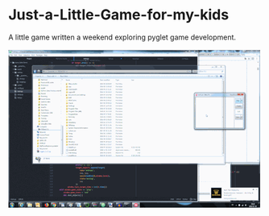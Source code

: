 # Just-a-Little-Game-for-my-kids
A little game written a weekend exploring pyglet game development.<br><br>
![screencap](screen_cap.gif)

